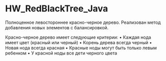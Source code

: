 # HW_RedBlackTree_Java

Полноценное левостороннее красно-черное дерево. 
Реализован метод добавления новых элементов с балансировкой.

Красно-черное дерево имеет следующие критерии:
• Каждая нода имеет цвет (красный или черный)
• Корень дерева всегда черный
• Новая нода всегда красная
• Красные ноды могут быть только левым ребенком
• У красной ноды все дети черного цвета
